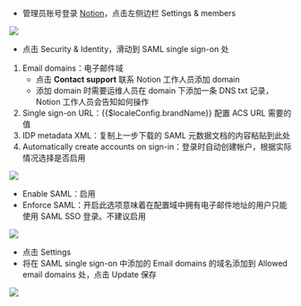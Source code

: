<IntegrationDetailCard title="配置 Notion SAML">

- 管理员账号登录 [Notion](https://www.notion.so/)，点击左侧边栏 Settings & members

![](~@imagesZhCn/integration/notion/2-1.png)

- 点击 Security & Identity，滑动到 SAML single sign-on 处
1. Email domains：电子邮件域
    - 点击 **Contact support** 联系 Notion 工作人员添加 domain
    - 添加 domain 时需要运维人员在 domain 下添加一条 DNS txt 记录，Notion 工作人员会告知如何操作
2. Single sign-on URL：{{$localeConfig.brandName}} 配置 ACS URL 需要的值
3. IDP metadata XML：复制上一步下载的 SAML 元数据文档的内容粘贴到此处
4. Automatically create accounts on sign-in：登录时自动创建帐户，根据实际情况选择是否启用

![](~@imagesZhCn/integration/notion/2-2.png)

- Enable SAML：启用
- Enforce SAML：开启此选项意味着在配置域中拥有电子邮件地址的用户只能使用 SAML SSO 登录。不建议启用

![](~@imagesZhCn/integration/notion/2-3.png)

- 点击 Settings
- 将在 SAML single sign-on 中添加的 Email domains 的域名添加到 Allowed email domains 处，点击 Update 保存

![](~@imagesZhCn/integration/notion/2-4.png)

</IntegrationDetailCard>
